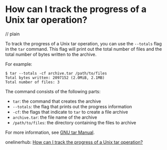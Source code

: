 # How can I track the progress of a Unix tar operation?
// plain

To track the progress of a Unix tar operation, you can use the `--totals` flag in the `tar` command. This flag will print out the total number of files and the total number of bytes written to the archive.

For example:
```
$ tar --totals -cf archive.tar /path/to/files
Total bytes written: 2097152 (2.0MiB, 2.1MB)
Total number of files: 3
```

The command consists of the following parts:

* `tar`: the command that creates the archive
* `--totals`: the flag that prints out the progress information
* `-cf`: the flags that indicate to `tar` to create a file archive
* `archive.tar`: the file name of the archive
* `/path/to/files`: the directory containing the files to archive

For more information, see [GNU tar Manual](https://www.gnu.org/software/tar/manual/html_node/Totals.html).

onelinerhub: [How can I track the progress of a Unix tar operation?](https://onelinerhub.com/cli-tar/how-can-i-track-the-progress-of-a-unix-tar-operation)